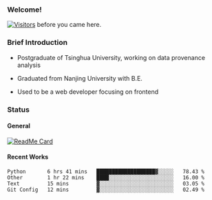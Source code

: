 ### Welcome!

[![Visitors](https://visitor-badge.laobi.icu/badge?page_id=HermitSun.HermitSun)]() before you came here.

### Brief Introduction

- Postgraduate of Tsinghua University, working on data provenance analysis

- Graduated from Nanjing University with B.E.

- Used to be a web developer focusing on frontend

### Status

#### General

[![ReadMe Card](https://github-readme-stats.hermitsun.vercel.app/api?username=HermitSun&count_private=true&show_icons=true)]()

#### Recent Works

<!--START_SECTION:waka-->
```text
Python       6 hrs 41 mins   ███████████████████▓░░░░░   78.43 % 
Other        1 hr 22 mins    ████░░░░░░░░░░░░░░░░░░░░░   16.00 % 
Text         15 mins         ▓░░░░░░░░░░░░░░░░░░░░░░░░   03.05 % 
Git Config   12 mins         ▓░░░░░░░░░░░░░░░░░░░░░░░░   02.49 % 
```
<!--END_SECTION:waka-->
